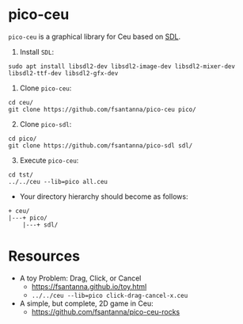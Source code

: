 # pico-ceu

`pico-ceu` is a graphical library for Ceu based on [SDL][1].

1. Install `SDL`:

```
sudo apt install libsdl2-dev libsdl2-image-dev libsdl2-mixer-dev libsdl2-ttf-dev libsdl2-gfx-dev
```

1. Clone `pico-ceu`:

```
cd ceu/
git clone https://github.com/fsantanna/pico-ceu pico/
```

2. Clone `pico-sdl`:

```
cd pico/
git clone https://github.com/fsantanna/pico-sdl sdl/
```

3. Execute `pico-ceu`:

```
cd tst/
../../ceu --lib=pico all.ceu
```

- Your directory hierarchy should become as follows:

```
+ ceu/
|---+ pico/
    |---+ sdl/
```

# Resources

- A toy Problem: Drag, Click, or Cancel
    - https://fsantanna.github.io/toy.html
    - `../../ceu --lib=pico click-drag-cancel-x.ceu`
- A simple, but complete, 2D game in Ceu:
    - https://github.com/fsantanna/pico-ceu-rocks

[1]: https://www.libsdl.org/
